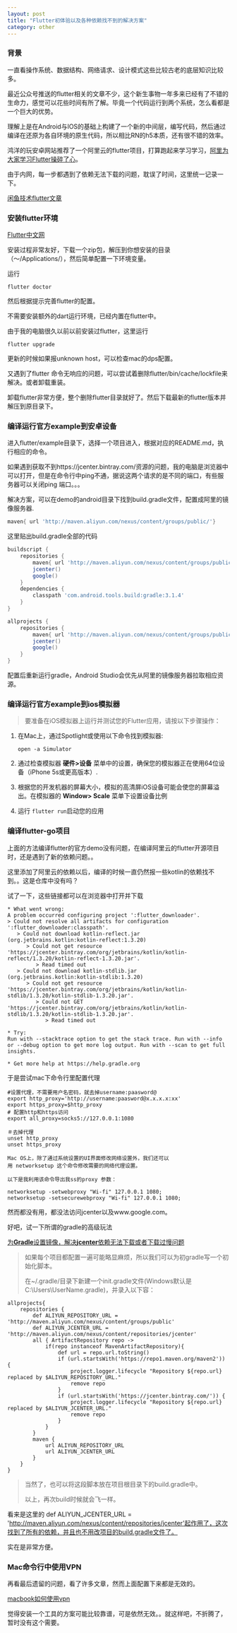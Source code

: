 ```yaml
---
layout: post
title: "Flutter初体验以及各种依赖找不到的解决方案"
category: other
---
```


### 背景

一直看操作系统、数据结构、网络请求、设计模式这些比较古老的底层知识比较多。

最近公众号推送的flutter相关的文章不少，这个新生事物一年多来已经有了不错的生命力，感觉可以花些时间有所了解。毕竟一个代码运行到两个系统，怎么看都是一个巨大的优势。

理解上是在Android与IOS的基础上构建了一个新的中间层，编写代码，然后通过编译在还原为各自环境的原生代码，所以相比RN的h5本质，还有很不错的效率。

鸿洋的玩安卓网站推荐了一个阿里云的flutter项目，打算跑起来学习学习，[阿里为大家学习Flutter操碎了心](https://mp.weixin.qq.com/s/JvlTnZJGSESpPEwYJF1XNg)。

由于内网，每一步都遇到了依赖无法下载的问题，耽误了时间，这里统一记录一下。

[闲鱼技术flutter文章](https://www.yuque.com/xytech/flutter)

### 安装flutter环境

[Flutter中文网](https://flutterchina.club/setup-macos/)

安装过程非常友好，下载一个zip包，解压到你想安装的目录（～/Applications/），然后简单配置一下环境变量。

运行

```
flutter doctor
```

然后根据提示完善flutter的配置。

不需要安装额外的dart运行环境，已经内置在flutter中。

由于我的电脑很久以前以前安装过flutter，这里运行

```
flutter upgrade
```

更新的时候如果报unknown host，可以检查mac的dps配置。

又遇到了flutter 命令无响应的问题，可以尝试着删除flutter/bin/cache/lockfile来解决。或者卸载重装。

卸载flutter非常方便，整个删除flutter目录就好了。然后下载最新的flutter版本并解压到原目录下。

### 编译运行官方example到安卓设备

进入flutter/example目录下，选择一个项目进入，根据对应的README.md，执行相应的命令。

如果遇到获取不到https://jcenter.bintray.com/资源的问题，我的电脑是浏览器中可以打开，但是在命令行中ping不通，据说这两个请求的是不同的端口，有些服务器可以关闭ping 端口。。。

解决方案，可以在demo的android目录下找到build.gradle文件，配置成阿里的镜像服务器.

```groovy
maven{ url 'http://maven.aliyun.com/nexus/content/groups/public/'}
```

这里贴出build.gradle全部的代码

```groovy
buildscript {
    repositories {
        maven{ url 'http://maven.aliyun.com/nexus/content/groups/public/'}
        jcenter()
        google()
    }
    dependencies {
        classpath 'com.android.tools.build:gradle:3.1.4'
    }
}

allprojects {
    repositories {
        maven{ url 'http://maven.aliyun.com/nexus/content/groups/public/'}
        jcenter()
        google()
    }
}
```

配置后重新运行gradle，Android Studio会优先从阿里的镜像服务器拉取相应资源。

### 编译运行官方example到ios模拟器

>要准备在iOS模拟器上运行并测试您的Flutter应用，请按以下步骤操作：

1. 在Mac上，通过Spotlight或使用以下命令找到模拟器:

   ```commandline
   open -a Simulator
   ```

2. 通过检查模拟器 **硬件>设备** 菜单中的设置，确保您的模拟器正在使用64位设备（iPhone 5s或更高版本）.

3. 根据您的开发机器的屏幕大小，模拟的高清屏iOS设备可能会使您的屏幕溢出。在模拟器的 **Window> Scale** 菜单下设置设备比例

4. 运行 `flutter run`启动您的应用

### 编译flutter-go项目

上面的方法编译flutter的官方demo没有问题，在编译阿里云的flutter开源项目时，还是遇到了新的依赖问题。。

这里添加了阿里云的依赖以后，编译的时候一直仍然报一些kotlin的依赖找不到。。这是仓库中没有吗？

试了一下，这些链接都可以在浏览器中打开并下载

```
* What went wrong:
A problem occurred configuring project ':flutter_downloader'.
> Could not resolve all artifacts for configuration ':flutter_downloader:classpath'.
   > Could not download kotlin-reflect.jar (org.jetbrains.kotlin:kotlin-reflect:1.3.20)
      > Could not get resource 'https://jcenter.bintray.com/org/jetbrains/kotlin/kotlin-reflect/1.3.20/kotlin-reflect-1.3.20.jar'.
         > Read timed out
   > Could not download kotlin-stdlib.jar (org.jetbrains.kotlin:kotlin-stdlib:1.3.20)
      > Could not get resource 'https://jcenter.bintray.com/org/jetbrains/kotlin/kotlin-stdlib/1.3.20/kotlin-stdlib-1.3.20.jar'.
         > Could not GET 'https://jcenter.bintray.com/org/jetbrains/kotlin/kotlin-stdlib/1.3.20/kotlin-stdlib-1.3.20.jar'.
            > Read timed out

* Try:
Run with --stacktrace option to get the stack trace. Run with --info or --debug option to get more log output. Run with --scan to get full insights.

* Get more help at https://help.gradle.org

```

于是尝试mac下命令行里配置代理

```
#设置代理，不需要用户名密码，就去掉username:paasword@
export http_proxy='http://username:paasword@x.x.x.x:xx'
export https_proxy=$http_proxy
# 配置http和https访问
export all_proxy=socks5://127.0.0.1:1080

＃去掉代理
unset http_proxy
unset https_proxy

Mac OS上，除了通过系统设置的UI界面修改网络设置外，我们还可以
用 networksetup 这个命令修改需要的网络代理设置。

以下是我利用该命令导出我ss的proxy 参数：

networksetup -setwebproxy "Wi-fi" 127.0.0.1 1080;
networksetup -setsecurewebproxy "Wi-fi" 127.0.0.1 1080;  
```

然而都没有用，都没法访问jcenter以及www.google.com。

好吧，试一下所谓的gradle的高级玩法

[为**Gradle**设置镜像，解决**jcenter**依赖无法下载或者下载过慢问题](https://cloud.tencent.com/developer/article/1353772)

>如果每个项目都配置一遍可能略显麻烦，所以我们可以为初gradle写一个初始化脚本。
>
>在~/.gradle/目录下新建一个init.gradle文件(Windows默认是C:\Users\UserName\.gradle)，并录入以下容：

```
allprojects{
    repositories {
        def ALIYUN_REPOSITORY_URL = 'http://maven.aliyun.com/nexus/content/groups/public'
        def ALIYUN_JCENTER_URL = 'http://maven.aliyun.com/nexus/content/repositories/jcenter'
        all { ArtifactRepository repo ->
            if(repo instanceof MavenArtifactRepository){
                def url = repo.url.toString()
                if (url.startsWith('https://repo1.maven.org/maven2')) {
                    project.logger.lifecycle "Repository ${repo.url} replaced by $ALIYUN_REPOSITORY_URL."
                    remove repo
                }
                if (url.startsWith('https://jcenter.bintray.com/')) {
                    project.logger.lifecycle "Repository ${repo.url} replaced by $ALIYUN_JCENTER_URL."
                    remove repo
                }
            }
        }
        maven {
            url ALIYUN_REPOSITORY_URL
            url ALIYUN_JCENTER_URL
        }
    }
}
```

> 当然了，也可以将这段脚本放在项目根目录下的build.gradle中。
>
> 以上，再次build时候就会飞一样。

看来是这里的 def ALIYUN_JCENTER_URL = 'http://maven.aliyun.com/nexus/content/repositories/jcenter'起作用了，这次找到了所有的依赖，并且也不用改项目的build.gradle文件了。

实在是非常方便。

 ### Mac命令行中使用VPN

再看最后遗留的问题，看了许多文章，然而上面配置下来都是无效的。

[macbook如何使用vpn](https://jingyan.baidu.com/article/f96699bb085e6f894e3c1b0a.html)

觉得安装一个工具的方案可能比较靠谱，可是依然无效。。就这样吧，不折腾了，暂时没有这个需要。



